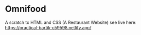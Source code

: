 # Omnifood
A scratch to HTML and CSS (A Restaurant Website)
see live here: https://practical-bartik-c59598.netlify.app/
